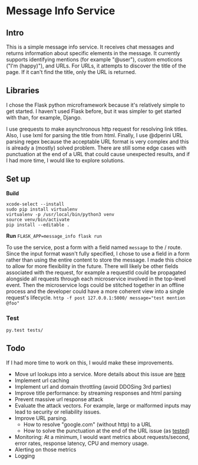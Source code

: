 
# Message Info Service

## Intro

This is a simple message info service. It receives chat messages and returns information about specific elements in the message.
It currently supports identifying mentions (for example "@user"), custom emoticons ("I'm (happy)"), and URLs.
For URLs, it attempts to discover the title of the page. If it can't find the title, only the URL is returned.

## Libraries

I chose the Flask python microframework because it's relatively simple to get started. I haven't used Flask before, but it was simpler to get started with than, for example, Django.

I use grequests to make asynchronous http request for resolving link titles. Also, I use lxml for parsing the title from html.
Finally, I use @dperini URL parsing regex because the acceptable URL format is very complex and this is already a (mostly) solved problem. There are still some edge cases with punctuation at the end of a URL that could cause unexpected results, and if I had more time, I would like to explore solutions.

## Set up
__Build__
```
xcode-select --install
sudo pip install virtualenv
virtualenv -p /usr/local/bin/python3 venv
source venv/bin/activate
pip install --editable .
```
__Run__
`FLASK_APP=message_info flask run`

To use the service, post a form with a field named `message` to the / route.
Since the input format wasn't fully specified, I chose to use a field in a form rather than using the entire content to store the message. I made this choice to allow for more flexibility in the future. There will likely be other fields associated with the request, for example a requestId could be propagated alongside all requests through each microservice involved in the top-level event. Then the microservice logs could be stitched together in an offline process and the developer could have a more coherent view into a single request's lifecycle.
`http -f post 127.0.0.1:5000/ message="test mention @foo"`

### Test
`py.test tests/`

## Todo

If I had more time to work on this, I would make these improvements.

* Move url lookups into a service. More details about this issue are [here](https://github.com/nburoojy/message_info/blob/master/message_info/scraper/scraper.py)
* Implement url caching
* Implement url and domain throttling (avoid DDOSing 3rd parties)
* Improve title performance: by streaming responses and html parsing
* Prevent massive url response attack
* Evaluate the attack vectors. For example, large or malformed inputs may lead to security or reliability issues.
* Improve URL parsing.
  * How to resolve "google.com" (without http) to a URL
  * How to solve the punctuation at the end of the URL issue (as [tested](https://github.com/nburoojy/message_info/blob/master/tests/parser/test_link_parser.py#L26))
* Monitoring: At a minimum, I would want metrics about requests/second, error rates, response latency, CPU and memory usage.
* Alerting on those metrics
* Logging
